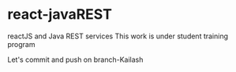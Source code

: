 # react-javaREST
reactJS and Java REST services
This work is under student training program 

Let's commit and push on branch-Kailash
